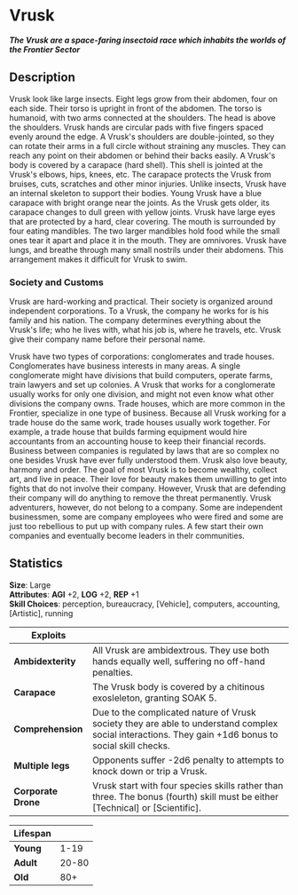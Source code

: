 # Vrusk
***The Vrusk are a space-faring insectoid race which inhabits the worlds of the Frontier Sector***

## Description
Vrusk look like large insects. Eight legs grow from their abdomen, four on each side. Their torso is upright in front of the abdomen. The torso is humanoid, with two arms connected at the shoulders. The head is above the shoulders. Vrusk hands are circular pads with five fingers spaced evenly around the edge. A Vrusk's shoulders are double-jointed, so they can rotate their arms in a full circle without straining any muscles. They can reach any point on their abdomen or behind their backs easily. A Vrusk's body is covered by a carapace (hard shell). This shell is jointed at the Vrusk's elbows, hips, knees, etc. The carapace protects the Vrusk from bruises, cuts, scratches and other minor injuries. Unlike insects, Vrusk have an internal skeleton to support their bodies. Young Vrusk have a blue carapace with bright orange near the joints. As the Vrusk gets older, its carapace changes to dull green with yellow joints. Vrusk have large eyes that are protected by a hard, clear covering. The mouth is surrounded by four eating mandibles. The two larger mandibles hold food while the small ones tear it apart and place it in the mouth. They are omnivores. Vrusk have lungs, and breathe through many small nostrils under their abdomens. This arrangement makes it difficult for Vrusk to swim.

### Society and Customs
Vrusk are hard-working and practical. Their society is organized around independent corporations. To a Vrusk, the company he works for is his family and his nation. The company determines everything about the Vrusk's life; who he lives with, what his job is, where he travels, etc. Vrusk give their company name before their personal name.

Vrusk have two types of corporations: conglomerates and trade houses. Conglomerates have business interests in many areas. A single conglomerate might have divisions that build computers, operate farms, train lawyers and set up colonies. A Vrusk that works for a conglomerate usually works for only one division, and might not even know what other divisions the company owns. Trade houses, which are more common in the Frontier, specialize in one type of business. Because all Vrusk working for a trade house do the same work, trade houses usually work together. For example, a trade house that builds farming equipment would hire accountants from an accounting house to keep their financial records. Business between companies is regulated by laws that are so complex no one besides Vrusk have ever fully understood them. Vrusk also love beauty, harmony and order. The goal of most Vrusk is to become wealthy, collect art, and live in peace. Their love for beauty makes them unwilling to get into fights that do not involve their company. However, Vrusk that are defending their company will do anything to remove the threat permanently. Vrusk adventurers, however, do not belong to a company. Some are independent businessmen, some are company employees who were fired and some are just too rebellious to put up with company rules. A few start their own companies and eventually become leaders in thelr communities.

## Statistics
**Size**: Large  
**Attributes**: **AGI** +2, **LOG** +2, **REP** +1  
**Skill Choices**: perception, bureaucracy, [Vehicle], computers, accounting, [Artistic], running  

| Exploits ||
| ---- | ---- |
| **Ambidexterity** | All Vrusk are ambidextrous. They use both hands equally well, suffering no off-hand penalties. |
| **Carapace** | The Vrusk body is covered by a chitinous exosleleton, granting SOAK 5. |
| **Comprehension** | Due to the complicated nature of Vrusk society they are able to understand complex social interactions. They gain +1d6 bonus to social skill checks. |  
| **Multiple legs** | Opponents suffer -2d6 penalty to attempts to knock down or trip a Vrusk. |  
| **Corporate Drone** | Vrusk start with four species skills rather than three. The bonus (fourth) skill must be either [Technical] or [Scientific]. |  

|  Lifespan ||
| ---- | ---- |
| **Young** | 1-19 | 
| **Adult** | 20-80 | 
| **Old** | 80+ |
